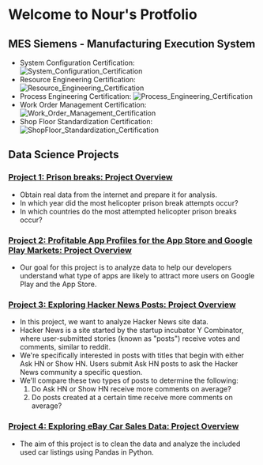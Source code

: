 # Welcome to Nour's Protfolio

## MES Siemens - Manufacturing Execution System
* System Configuration Certification:
  ![System_Configuration_Certification](https://github.com/user-attachments/assets/5b7e658c-3c99-4ea1-878f-6be025f8fce2)
* Resource Engineering Certification:
  ![Resource_Engineering_Certification](https://github.com/user-attachments/assets/8ded39cc-ad8f-4bb0-a995-735e9ada498f)
* Process Engineering Certification:
  ![Process_Engineering_Certification](https://github.com/user-attachments/assets/cf616422-f590-40ef-8b6d-ecbae9a3e7b7)
* Work Order Management Certification:
  ![Work_Order_Management_Certification](https://github.com/user-attachments/assets/8063543f-ba1b-4ab1-874b-d8a16f81dd97)
* Shop Floor Standardization Certification:
  ![ShopFloor_Standardization_Certification](https://github.com/user-attachments/assets/e7f4a2d4-e024-41fa-aaa5-0a3297d51091)


## Data Science Projects
### [Project 1: Prison breaks: Project Overview](https://github.com/NourKhawaled/Nour_Portfolio-/blob/main/Project_1.ipynb)
* Obtain real data from the internet and prepare it for analysis.
* In which year did the most helicopter prison break attempts occur?
* In which countries do the most attempted helicopter prison breaks occur?

### [Project 2: Profitable App Profiles for the App Store and Google Play Markets: Project Overview](https://github.com/NourKhawaled/Nour_Portfolio-/blob/main/Project_2.ipynb)
* Our goal for this project is to analyze data to help our developers understand what type of apps are likely to attract more users on Google Play and the App Store.

### [Project 3: Exploring Hacker News Posts: Project Overview](https://github.com/NourKhawaled/Nour_Portfolio-/blob/main/Project_3_Hacker_News.ipynb)
* In this project, we want to analyze Hacker News site data.
* Hacker News is a site started by the startup incubator Y Combinator, where user-submitted stories (known as "posts") receive votes and comments, similar to reddit.
* We're specifically interested in posts with titles that begin with either Ask HN or Show HN. Users submit Ask HN posts to ask the Hacker News community a specific question.
* We'll compare these two types of posts to determine the following:
  1. Do Ask HN or Show HN receive more comments on average?
  2. Do posts created at a certain time receive more comments on average?

### [Project 4: Exploring eBay Car Sales Data: Project Overview](....)
* The aim of this project is to clean the data and analyze the included used car listings using Pandas in Python.
